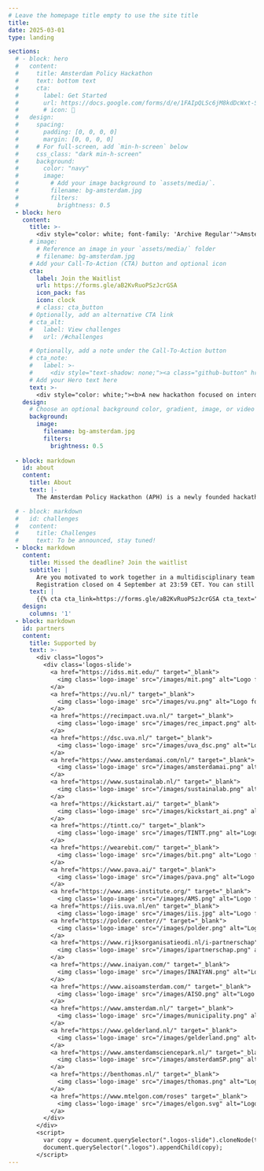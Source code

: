 ```yaml
---
# Leave the homepage title empty to use the site title
title:
date: 2025-03-01
type: landing

sections:
  # - block: hero
  #   content:
  #     title: Amsterdam Policy Hackathon
  #     text: bottom text
  #     cta:
  #       label: Get Started
  #       url: https://docs.google.com/forms/d/e/1FAIpQLSc6jM8kdDcWxt-Su7DlmraSccM4ZTA4pDgFGnEHH880IyugiA/viewform?usp=dialog
  #       # icon: 📝
  #   design:
  #     spacing:
  #       padding: [0, 0, 0, 0]
  #       margin: [0, 0, 0, 0]
  #     # For full-screen, add `min-h-screen` below
  #     css_class: "dark min-h-screen"
  #     background:
  #       color: "navy"
  #       image:
  #         # Add your image background to `assets/media/`.
  #         filename: bg-amsterdam.jpg
  #         filters:
  #           brightness: 0.5
  - block: hero
    content:
      title: >-
        <div style="color: white; font-family: 'Archive Regular'">Amsterdam Policy Hackathon</div>
      # image:
        # Reference an image in your `assets/media/` folder
        # filename: bg-amsterdam.jpg
      # Add your Call-To-Action (CTA) button and optional icon
      cta:
        label: Join the Waitlist
        url: https://forms.gle/aB2KvRuoPSzJcrGSA
        icon_pack: fas
        icon: clock
        # class: cta_button
      # Optionally, add an alternative CTA link
      # cta_alt:
      #   label: View challenges
      #   url: /#challenges

      # Optionally, add a note under the Call-To-Action button
      # cta_note:
      #   label: >-
      #     <div style="text-shadow: none;"><a class="github-button" href="https://github.com/HugoBlox/hugo-blox-builder" data-icon="octicon-star" data-size="large" data-show-count="true" aria-label="Star">Star Hugo Blox Builder</a></div><div style="text-shadow: none;"><a class="github-button" href="https://github.com/wowchemy/starter-hugo-academic" data-icon="octicon-star" data-size="large" data-show-count="true" aria-label="Star">Star the Academic template</a></div>          
      # Add your Hero text here
      text: >-
        <div style="color: white;"><b>A new hackathon focused on interdisciplinary, data-driven policymaking.</b></div><!--Custom spacing--><div class="mb-3"></div><!--GitHub Button JS--><script async defer src="https://buttons.github.io/buttons.js"></script>   
    design:
      # Choose an optional background color, gradient, image, or video
      background:
        image:
          filename: bg-amsterdam.jpg
          filters:
            brightness: 0.5
  
  - block: markdown
    id: about
    content:
      title: About
      text: |-
        The Amsterdam Policy Hackathon (APH) is a newly founded hackathon event in Amsterdam, the Netherlands. During this 2.5 days competition event, students and young professionals form multidisciplinary teams to develop data-informed policies and/ or policy tools to help with solving the most pressing societal issues in Amsterdam or the Netherlands more broadly. The challenges are provided by both government and industry stakeholders. At the core, the event champions research and policy development at the interdisciplinary intersection between technology and society. The event is inspired by the MIT Policy Hackathon, which is a similar competition held annually at the Massachusetts Institute of Technology in Boston, US.

  # - block: markdown
  #   id: challenges
  #   content:
  #     title: Challenges
  #     text: To be announced, stay tuned!
  - block: markdown
    content:
      title: Missed the deadline? Join the waitlist
      subtitle: |
        Are you motivated to work together in a multidisciplinary team of motivated peers to solve some of the most pressing challenges? Participate in the first Amsterdam Policy Hackathon! Register for the event and join us from **Friday evening, September 12, to 6PM CET on Sunday, September 14**!
        Registration closed on 4 September at 23:59 CET. You can still sign up for the waitlist in case spots open up.
      text: |
        {{% cta cta_link=https://forms.gle/aB2KvRuoPSzJcrGSA cta_text="Sign up for the waitlist" cta_new_tab="true"%}}
    design:
      columns: '1'
  - block: markdown
    id: partners
    content:
      title: Supported by
      text: >-
        <div class="logos">
          <div class='logos-slide'>
            <a href="https://idss.mit.edu/" target="_blank">
              <img class='logo-image' src="/images/mit.png" alt="Logo for MIT Institute for Data, Systems, and Society (IDSS)"">
            </a>
            <a href="https://vu.nl/" target="_blank">
              <img class='logo-image' src="/images/vu.png" alt="Logo for Vrije Universiteit (VU)"">
            </a>
            <a href="https://recimpact.uva.nl/" target="_blank">
              <img class='logo-image' src="/images/rec_impact.png" alt="Logo for UvA Roeterseilandcampus Impact (REC Impact)"">
            </a>
            <a href="https://dsc.uva.nl/" target="_blank">
              <img class='logo-image' src="/images/uva_dsc.png" alt="Logo for UvA Data Science Center"">
            </a>
            <a href="https://www.amsterdamai.com/nl/" target="_blank">
              <img class='logo-image' src="/images/amsterdamai.png" alt="Logo for Amsterdam AI"">
            </a>
            <a href="https://www.sustainalab.nl/" target="_blank">
              <img class='logo-image' src="/images/sustainalab.png" alt="Logo for Sustainalab"">
            </a>
            <a href="https://kickstart.ai/" target="_blank">
              <img class='logo-image' src="/images/kickstart_ai.png" alt="Logo for Kickstart AI"">
            </a>
            <a href="https://tintt.co/" target="_blank">
              <img class='logo-image' src="/images/TINTT.png" alt="Logo for TINTT"">
            </a>
            <a href="https://wearebit.com/" target="_blank">
              <img class='logo-image' src="/images/bit.png" alt="Logo for Bit"">
            </a>
            <a href="https://www.pava.ai/" target="_blank">
              <img class='logo-image' src="/images/pava.png" alt="Logo for PAVA"">
            </a>
            <a href="https://www.ams-institute.org/" target="_blank">
              <img class='logo-image' src="/images/AMS.png" alt="Logo for AMS Institute"">
            <a href="https://iis.uva.nl/en" target="_blank">
              <img class='logo-image' src="/images/iis.jpg" alt="Logo for UvA Institute for Interdisciplenary Studies (IIS)"">
            <a href="https://polder.center//" target="_blank">
              <img class='logo-image' src="/images/polder.png" alt="Logo for Polder Center"">
            </a>
            <a href="https://www.rijksorganisatieodi.nl/i-partnerschap" target="_blank">
              <img class='logo-image' src="/images/ipartnerschap.png" alt="Logo for I-Partnerschap">
            </a>
            <a href="https://www.inaiyan.com/" target="_blank">
              <img class='logo-image' src="/images/INAIYAN.png" alt="Logo for INAIYAN">
            </a>
            <a href="https://www.aisoamsterdam.com/" target="_blank">
              <img class='logo-image' src="/images/AISO.png" alt="Logo for AISO">
            </a>
            <a href="https://www.amsterdam.nl/" target="_blank">
              <img class='logo-image' src="/images/municipality.png" alt="Logo for Gemeente Amsterdam">
            </a>
            <a href="https://www.gelderland.nl/" target="_blank">
              <img class='logo-image' src="/images/gelderland.png" alt="Logo for Provincie Gelderland">
            </a>
            <a href="https://www.amsterdamsciencepark.nl/" target="_blank">
              <img class='logo-image' src="/images/amsterdamSP.png" alt="Logo for Amsterdam Science Park">
            </a>
            <a href="https://benthomas.nl/" target="_blank">
              <img class='logo-image' src="/images/thomas.png" alt="Logo for Thomas van Neerbos">
            </a>
            <a href="https://www.mtelgon.com/roses" target="_blank">
              <img class='logo-image' src="/images/elgon.svg" alt="Logo for Mount Elgon Orchards">
            </a>
          </div>
        </div>
        <script>
          var copy = document.querySelector(".logos-slide").cloneNode(true);
          document.querySelector(".logos").appendChild(copy);
        </script>
---
```

